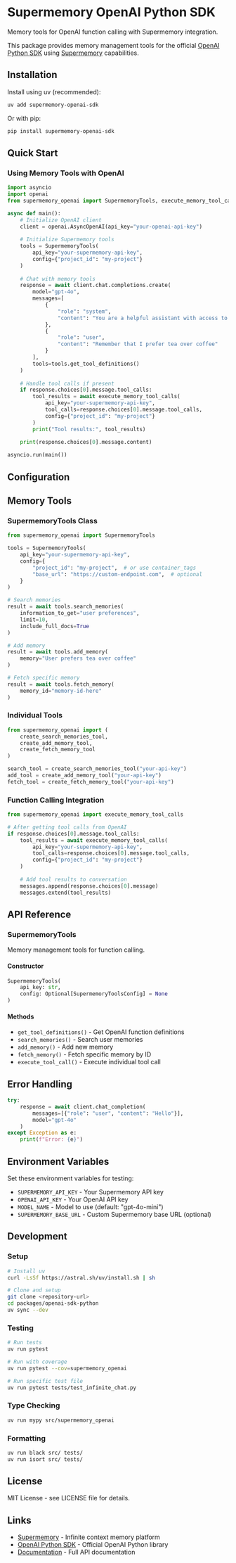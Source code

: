 # Supermemory OpenAI Python SDK

Memory tools for OpenAI function calling with Supermemory integration.

This package provides memory management tools for the official [OpenAI Python SDK](https://github.com/openai/openai-python) using [Supermemory](https://supermemory.ai) capabilities.

## Installation

Install using uv (recommended):

```bash
uv add supermemory-openai-sdk
```

Or with pip:

```bash
pip install supermemory-openai-sdk
```

## Quick Start

### Using Memory Tools with OpenAI

```python
import asyncio
import openai
from supermemory_openai import SupermemoryTools, execute_memory_tool_calls

async def main():
    # Initialize OpenAI client
    client = openai.AsyncOpenAI(api_key="your-openai-api-key")
    
    # Initialize Supermemory tools
    tools = SupermemoryTools(
        api_key="your-supermemory-api-key",
        config={"project_id": "my-project"}
    )
    
    # Chat with memory tools
    response = await client.chat.completions.create(
        model="gpt-4o",
        messages=[
            {
                "role": "system",
                "content": "You are a helpful assistant with access to user memories."
            },
            {
                "role": "user", 
                "content": "Remember that I prefer tea over coffee"
            }
        ],
        tools=tools.get_tool_definitions()
    )
    
    # Handle tool calls if present
    if response.choices[0].message.tool_calls:
        tool_results = await execute_memory_tool_calls(
            api_key="your-supermemory-api-key",
            tool_calls=response.choices[0].message.tool_calls,
            config={"project_id": "my-project"}
        )
        print("Tool results:", tool_results)
    
    print(response.choices[0].message.content)

asyncio.run(main())
```

## Configuration

## Memory Tools

### SupermemoryTools Class

```python
from supermemory_openai import SupermemoryTools

tools = SupermemoryTools(
    api_key="your-supermemory-api-key",
    config={
        "project_id": "my-project",  # or use container_tags
        "base_url": "https://custom-endpoint.com",  # optional
    }
)

# Search memories
result = await tools.search_memories(
    information_to_get="user preferences",
    limit=10,
    include_full_docs=True
)

# Add memory  
result = await tools.add_memory(
    memory="User prefers tea over coffee"
)

# Fetch specific memory
result = await tools.fetch_memory(
    memory_id="memory-id-here"
)
```

### Individual Tools

```python
from supermemory_openai import (
    create_search_memories_tool,
    create_add_memory_tool, 
    create_fetch_memory_tool
)

search_tool = create_search_memories_tool("your-api-key")
add_tool = create_add_memory_tool("your-api-key")
fetch_tool = create_fetch_memory_tool("your-api-key")
```

### Function Calling Integration

```python
from supermemory_openai import execute_memory_tool_calls

# After getting tool calls from OpenAI
if response.choices[0].message.tool_calls:
    tool_results = await execute_memory_tool_calls(
        api_key="your-supermemory-api-key",
        tool_calls=response.choices[0].message.tool_calls,
        config={"project_id": "my-project"}
    )
    
    # Add tool results to conversation
    messages.append(response.choices[0].message)
    messages.extend(tool_results)
```

## API Reference

### SupermemoryTools

Memory management tools for function calling.

#### Constructor

```python
SupermemoryTools(
    api_key: str,
    config: Optional[SupermemoryToolsConfig] = None
)
```

#### Methods

- `get_tool_definitions()` - Get OpenAI function definitions
- `search_memories()` - Search user memories
- `add_memory()` - Add new memory
- `fetch_memory()` - Fetch specific memory by ID
- `execute_tool_call()` - Execute individual tool call

## Error Handling

```python
try:
    response = await client.chat_completion(
        messages=[{"role": "user", "content": "Hello"}],
        model="gpt-4o"
    )
except Exception as e:
    print(f"Error: {e}")
```

## Environment Variables

Set these environment variables for testing:

- `SUPERMEMORY_API_KEY` - Your Supermemory API key
- `OPENAI_API_KEY` - Your OpenAI API key
- `MODEL_NAME` - Model to use (default: "gpt-4o-mini")
- `SUPERMEMORY_BASE_URL` - Custom Supermemory base URL (optional)

## Development

### Setup

```bash
# Install uv
curl -LsSf https://astral.sh/uv/install.sh | sh

# Clone and setup
git clone <repository-url>
cd packages/openai-sdk-python
uv sync --dev
```

### Testing

```bash
# Run tests
uv run pytest

# Run with coverage
uv run pytest --cov=supermemory_openai

# Run specific test file
uv run pytest tests/test_infinite_chat.py
```

### Type Checking

```bash
uv run mypy src/supermemory_openai
```

### Formatting

```bash
uv run black src/ tests/
uv run isort src/ tests/
```

## License

MIT License - see LICENSE file for details.

## Links

- [Supermemory](https://supermemory.ai) - Infinite context memory platform
- [OpenAI Python SDK](https://github.com/openai/openai-python) - Official OpenAI Python library
- [Documentation](https://docs.supermemory.ai) - Full API documentation

